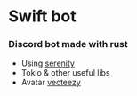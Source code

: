 # Swift bot

### Discord bot made with rust


- Using [serenity](https://github.com/serenity-rs/serenity)
- Tokio & other useful libs
- Avatar [vecteezy](https://www.vecteezy.com/free-vector/web)
